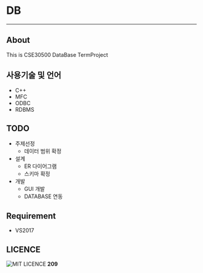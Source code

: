 # DB
___

## About
This is CSE30500 DataBase TermProject

## 사용기술 및 언어
* C++
* MFC
* ODBC
* RDBMS

## TODO
* 주제선정
  * 데이터 범위 확정
* 설계
  * ER 다이어그램
  * 스키마 확정
* 개발
  * GUI 개발
  * DATABASE 연동

## Requirement
* VS2017

## LICENCE
![MIT LICENCE](LICENCE)
__209__
